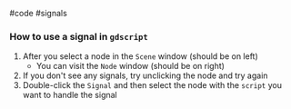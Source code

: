 #code #signals

### How to use a signal in `gdscript`
1. After you select a node in the `Scene`  window (should be on left)
	* You can visit the `Node` window (should be on right)
2. If you don't see any signals, try unclicking the node and try again
3. Double-click the `Signal` and then select the node with the `script` you want to handle the signal







